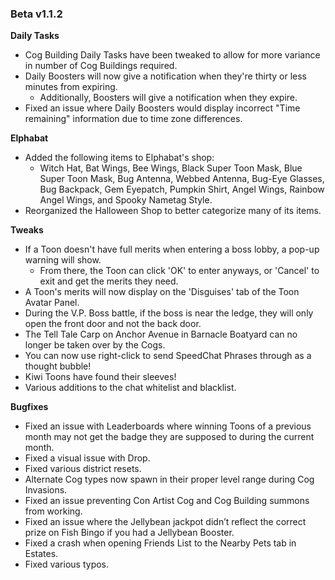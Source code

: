 ### Beta v1.1.2

**Daily Tasks**
- Cog Building Daily Tasks have been tweaked to allow for more variance in number of Cog Buildings required.
- Daily Boosters will now give a notification when they're thirty or less minutes from expiring.
  - Additionally, Boosters will give a notification when they expire.
- Fixed an issue where Daily Boosters would display incorrect "Time remaining" information due to time zone differences. 

**Elphabat**
- Added the following items to Elphabat's shop:
  - Witch Hat, Bat Wings, Bee Wings, Black Super Toon Mask, Blue Super Toon Mask, Bug Antenna, Webbed Antenna, Bug-Eye Glasses, Bug Backpack, Gem Eyepatch, Pumpkin Shirt, Angel Wings, Rainbow Angel Wings, and Spooky Nametag Style.
- Reorganized the Halloween Shop to better categorize many of its items.

**Tweaks**
- If a Toon doesn't have full merits when entering a boss lobby, a pop-up warning will show.
  - From there, the Toon can click 'OK' to enter anyways, or 'Cancel' to exit and get the merits they need.
- A Toon's merits will now display on the 'Disguises' tab of the Toon Avatar Panel.
- During the V.P. Boss battle, if the boss is near the ledge, they will only open the front door and not the back door.
- The Tell Tale Carp on Anchor Avenue in Barnacle Boatyard can no longer be taken over by the Cogs.
- You can now use right-click to send SpeedChat Phrases through as a thought bubble!
- Kiwi Toons have found their sleeves!
- Various additions to the chat whitelist and blacklist.

**Bugfixes**
- Fixed an issue with Leaderboards where winning Toons of a previous month may not get the badge they are supposed to during the current month. 
- Fixed a visual issue with Drop.
- Fixed various district resets.
- Alternate Cog types now spawn in their proper level range during Cog Invasions.
- Fixed an issue preventing Con Artist Cog and Cog Building summons from working.
- Fixed an issue where the Jellybean jackpot didn’t reflect the correct prize on Fish Bingo if you had a Jellybean Booster.
- Fixed a crash when opening Friends List to the Nearby Pets tab in Estates.
- Fixed various typos.